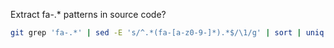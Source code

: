 Extract fa-.* patterns in source code?

```sh
git grep 'fa-.*' | sed -E 's/^.*(fa-[a-z0-9-]*).*$/\1/g' | sort | uniq
```
